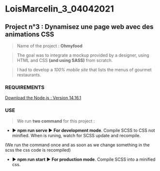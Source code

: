 # LoisMarcelin_3_04042021

## Project n°3 : Dynamisez une page web avec des animations CSS

> Name of the project : **Ohmyfood**

> The goal was to integrate a mockup provided by a designer, using HTML and CSS **(and using SASS)** from scratch.

> I had to develop a *100% mobile site* that lists the menus of gourmet restaurants.

### REQUIREMENTS

[Download the Node.js : Version 14.16.1](https://nodejs.org/dist/v14.16.1/node-v14.16.1-x64.msi)

### USE

> We run **two command** for this project :

* ► **npm run serve** ► **For development mode**. Compile SCSS to CSS not minified. When is runing, watch for SCSS update and recompile.

(We run the command once and as soon as we change something in the scss the css code is recompiled)

* ► **npm run start** ► **For production mode**. Compile SCSS into a minified css.
